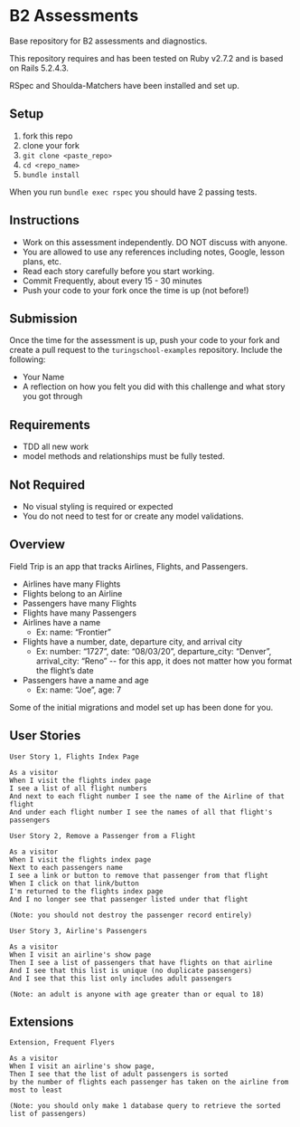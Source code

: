 # B2 Assessments

Base repository for B2 assessments and diagnostics.

This repository requires and has been tested on Ruby v2.7.2 and is based on Rails 5.2.4.3.

RSpec and Shoulda-Matchers have been installed and set up.

## Setup

1. fork this repo
2. clone your fork
3. `git clone <paste_repo>`
4. `cd <repo_name>`
5. `bundle install`

When you run `bundle exec rspec` you should have 2 passing tests.

## Instructions

* Work on this assessment independently. DO NOT discuss with anyone.
* You are allowed to use any references including notes, Google, lesson plans, etc.
* Read each story carefully before you start working.
* Commit Frequently, about every 15 - 30 minutes
* Push your code to your fork once the time is up (not before!)

## Submission

Once the time for the assessment is up, push your code to your fork and create a pull request to the `turingschool-examples` repository. Include the following:

* Your Name
* A reflection on how you felt you did with this challenge and what story you got through

## Requirements

* TDD all new work
* model methods and relationships must be fully tested.

## Not Required

* No visual styling is required or expected
* You do not need to test for or create any model validations.

## Overview

Field Trip is an app that tracks Airlines, Flights, and Passengers.

* Airlines have many Flights
* Flights belong to an Airline
* Passengers have many Flights
* Flights have many Passengers
* Airlines have a name
  * Ex: name: “Frontier”
* Flights have a number, date, departure city, and arrival city
 	* Ex: number: “1727”, date: “08/03/20”, departure_city: “Denver”, arrival_city: “Reno” -- for this app, it does not matter how you format the flight’s date
* Passengers have a name and age
  * Ex: name: “Joe”, age: 7

Some of the initial migrations and model set up has been done for you.

## User Stories

```
User Story 1, Flights Index Page

As a visitor
When I visit the flights index page
I see a list of all flight numbers
And next to each flight number I see the name of the Airline of that flight
And under each flight number I see the names of all that flight's passengers
```

```
User Story 2, Remove a Passenger from a Flight

As a visitor
When I visit the flights index page
Next to each passengers name
I see a link or button to remove that passenger from that flight
When I click on that link/button
I'm returned to the flights index page
And I no longer see that passenger listed under that flight

(Note: you should not destroy the passenger record entirely)
```

```
User Story 3, Airline's Passengers

As a visitor
When I visit an airline's show page
Then I see a list of passengers that have flights on that airline
And I see that this list is unique (no duplicate passengers)
And I see that this list only includes adult passengers

(Note: an adult is anyone with age greater than or equal to 18)
```

## Extensions

```
Extension, Frequent Flyers

As a visitor
When I visit an airline's show page,
Then I see that the list of adult passengers is sorted
by the number of flights each passenger has taken on the airline from most to least

(Note: you should only make 1 database query to retrieve the sorted list of passengers)
```
